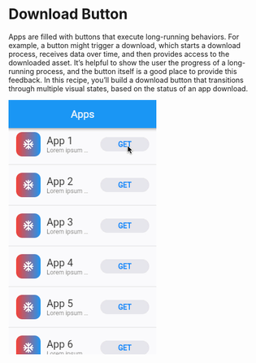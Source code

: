 # Download Button

Apps are filled with buttons that execute long-running behaviors. For example, a button might trigger a download, which starts a download process, receives data over time, and then provides access to the downloaded asset. It’s helpful to show the user the progress of a long-running process, and the button itself is a good place to provide this feedback. In this recipe, you’ll build a download button that transitions through multiple visual states, based on the status of an app download.

![Download Button](https://github.com/muhammadnumanlatif/download-button/blob/master/output.gif)